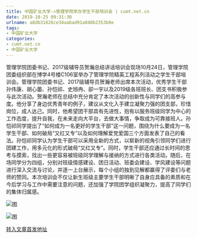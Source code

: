 ```yaml
---
title: 中国矿业大学->管理学院举办学生干部培训会 | cumt.net.cn
date: 2019-10-25 09:31:30
urlname: a8db31626ce34aabad91a840b2353b0e
tags: 
- 中国矿业大学
categories:
- cumt.net.cn
- 中国矿业大学
---
```

管理学院团委书记、2017级辅导员贺瀚总结讲话培训会现场10月24日，管理学院团委组织部在博学4号楼C106室举办了管理学院精英工程系列活动之学生干部培训会。管理学院团委书记、2017级辅导员贺瀚老师出席本次活动，优秀学生干部孙伟康、胡心蕾、孙恺祁、史旭冉、卻一宇以及2019级各班班长、团支书积极参与此次活动。贺瀚老师在总结中充分肯定了本次活动的创新性与同学们的高参与度。他分享了身边优秀青年的例子，建议从文化入手建立凝聚力强的团支部，珍惜岗位，成人达己。同时，他希望团干部具有先进性，抱有以服务班级同学为中心的工作态度，提升自我，在未来走向大平台，去做大事情，争取成为可靠接班人。孙恺祁同学提出了“如何成为一名更好的学生干部”这一问题，围绕为什么要成为一名学生干部、如何破局“又红又专”以及如何理解爱党爱国三个方面发表了自己的看法。孙恺祁同学认为学生干部可以采用全新的方式，以崭新的视角引领同学们进行团建工作，用多元化的形式破局“又红又专”。同时，学生干部还应通过长时间的思考与摸索，找出一些更容易被班级同学理解与接纳的方式进行各类活动。随后，在场同学分为四组，分别对班级情感建设、团日活动、班委会建设、学风建设等问题进行深入交流与讨论，并逐一上台展示，每个小组的独到见解都赢得了评委们与老师的赞同。本次培训会不仅让新生班级主要学生干部明晰了自身应具备的素质和在今后学习与工作中需要注意的问题，还加强了学院团学组织凝聚力，提高了同学们的集体归属感。

![图](http://xwzx.cumt.edu.cn/_upload/article/images/6f/b5/a9d38c8949e198ca664558e5d6fa/702114d3-3517-424c-8ca4-231781da38a9.jpg)

![图](http://xwzx.cumt.edu.cn/_upload/article/images/6f/b5/a9d38c8949e198ca664558e5d6fa/2aa30183-d75a-4d0e-bc37-bd7dbe1439f8.jpg)

[转入文章首发地址](http://xwzx.cumt.edu.cn/57/77/c523a546679/page.htm)